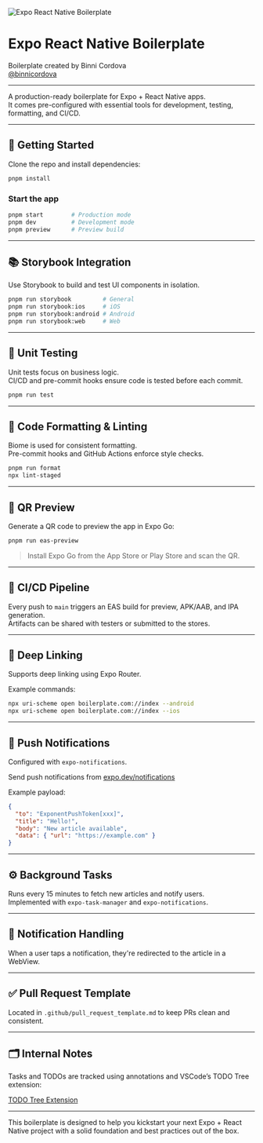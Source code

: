 ![Expo React Native Boilerplate](./resources/expo-rn-boilerplate_bcordova.gif)

# Expo React Native Boilerplate

Boilerplate created by Binni Cordova  
[@binnicordova](https://github.com/binnicordova)

---

A production-ready boilerplate for Expo + React Native apps.  
It comes pre-configured with essential tools for development, testing, formatting, and CI/CD.

---

## 🚀 Getting Started

Clone the repo and install dependencies:

```sh
pnpm install
```

### Start the app

```sh
pnpm start        # Production mode
pnpm dev          # Development mode
pnpm preview      # Preview build
```

---

## 📚 Storybook Integration

Use Storybook to build and test UI components in isolation.

```sh
pnpm run storybook         # General
pnpm run storybook:ios     # iOS
pnpm run storybook:android # Android
pnpm run storybook:web     # Web
```

---

## 🧪 Unit Testing

Unit tests focus on business logic.  
CI/CD and pre-commit hooks ensure code is tested before each commit.

```sh
pnpm run test
```

---

## 🧹 Code Formatting & Linting

Biome is used for consistent formatting.  
Pre-commit hooks and GitHub Actions enforce style checks.

```sh
pnpm run format
npx lint-staged
```

---

## 📲 QR Preview

Generate a QR code to preview the app in Expo Go:

```sh
pnpm run eas-preview
```

> Install Expo Go from the App Store or Play Store and scan the QR.

---

## 🔄 CI/CD Pipeline

Every push to `main` triggers an EAS build for preview, APK/AAB, and IPA generation.  
Artifacts can be shared with testers or submitted to the stores.

---

## 🔗 Deep Linking

Supports deep linking using Expo Router.

Example commands:

```sh
npx uri-scheme open boilerplate.com://index --android
npx uri-scheme open boilerplate.com://index --ios
```

---

## 🔔 Push Notifications

Configured with `expo-notifications`.

Send push notifications from [expo.dev/notifications](https://expo.dev/notifications)

Example payload:

```json
{
  "to": "ExponentPushToken[xxx]",
  "title": "Hello!",
  "body": "New article available",
  "data": { "url": "https://example.com" }
}
```

---

## ⚙️ Background Tasks

Runs every 15 minutes to fetch new articles and notify users.  
Implemented with `expo-task-manager` and `expo-notifications`.

---

## 🔁 Notification Handling

When a user taps a notification, they're redirected to the article in a WebView.

---

## ✅ Pull Request Template

Located in `.github/pull_request_template.md` to keep PRs clean and consistent.

---

## 🗂 Internal Notes

Tasks and TODOs are tracked using annotations and VSCode’s TODO Tree extension:

[TODO Tree Extension](https://marketplace.visualstudio.com/items?itemName=Gruntfuggly.todo-tree)

---

This boilerplate is designed to help you kickstart your next Expo + React Native project with a solid foundation and best practices out of the box.

